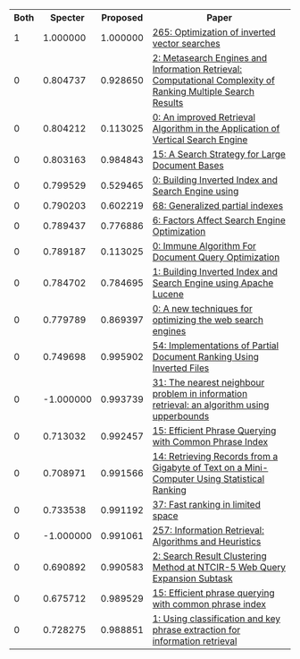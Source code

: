 <html><table><tr>
<th>Both</th>
<th>Specter</th>
<th>Proposed</th>
<th>Paper</th>
</tr>
<tr>
<td>1</td>
<td>1.000000</td>
<td>1.000000</td>
<td><a href="https://www.semanticscholar.org/paper/e1cbe870e1f375639eb5e3afaf968e34ebea4286">265: Optimization of inverted vector searches</a></td>
</tr>
<tr>
<td>0</td>
<td>0.804737</td>
<td>0.928650</td>
<td><a href="https://www.semanticscholar.org/paper/1a447cc3eda5de746b5eb1883838332695c2d70d">2: Metasearch Engines and Information Retrieval: Computational Complexity of Ranking Multiple Search Results</a></td>
</tr>
<tr>
<td>0</td>
<td>0.804212</td>
<td>0.113025</td>
<td><a href="https://www.semanticscholar.org/paper/2045c1a6ee509bf6f4e52e4d1969918df87c9aee">0: An improved Retrieval Algorithm in the Application of Vertical Search Engine</a></td>
</tr>
<tr>
<td>0</td>
<td>0.803163</td>
<td>0.984843</td>
<td><a href="https://www.semanticscholar.org/paper/789f633e62f8b4feb561306947ea5b679555ef8e">15: A Search Strategy for Large Document Bases</a></td>
</tr>
<tr>
<td>0</td>
<td>0.799529</td>
<td>0.529465</td>
<td><a href="https://www.semanticscholar.org/paper/5dad329a266dafa25093c7863dcf1a81d5d6ffb1">0: Building Inverted Index and Search Engine using</a></td>
</tr>
<tr>
<td>0</td>
<td>0.790203</td>
<td>0.602219</td>
<td><a href="https://www.semanticscholar.org/paper/4b46256a8ecd43544cf2ca39969782818ba60cae">68: Generalized partial indexes</a></td>
</tr>
<tr>
<td>0</td>
<td>0.789437</td>
<td>0.776886</td>
<td><a href="https://www.semanticscholar.org/paper/3fbf8a7d1176babb3a478dfcac196f0a5bb95ff4">6: Factors Affect Search Engine Optimization</a></td>
</tr>
<tr>
<td>0</td>
<td>0.789187</td>
<td>0.113025</td>
<td><a href="https://www.semanticscholar.org/paper/9731eb19315fc5dee63888155d68d426d4bfacb5">0: Immune Algorithm For Document Query Optimization</a></td>
</tr>
<tr>
<td>0</td>
<td>0.784702</td>
<td>0.784695</td>
<td><a href="https://www.semanticscholar.org/paper/c3868d1afb7bf98878a782e6bb8df477babf100c">1: Building Inverted Index and Search Engine using Apache Lucene</a></td>
</tr>
<tr>
<td>0</td>
<td>0.779789</td>
<td>0.869397</td>
<td><a href="https://www.semanticscholar.org/paper/8bad077e2ec414e63370fe15811c083a3403ec47">0: A new techniques for optimizing the web search engines</a></td>
</tr>
<tr>
<td>0</td>
<td>0.749698</td>
<td>0.995902</td>
<td><a href="https://www.semanticscholar.org/paper/c6c66310ff3b02cf3acce3bee628e1e310697221">54: Implementations of Partial Document Ranking Using Inverted Files</a></td>
</tr>
<tr>
<td>0</td>
<td>-1.000000</td>
<td>0.993739</td>
<td><a href="https://www.semanticscholar.org/paper/58dc28dd08aa836658b665c8d8312726e3097467">31: The nearest neighbour problem in information retrieval: an algorithm using upperbounds</a></td>
</tr>
<tr>
<td>0</td>
<td>0.713032</td>
<td>0.992457</td>
<td><a href="https://www.semanticscholar.org/paper/42bfa8d97de5313e6a3b41015bac00e8fab1b6ae">15: Efficient Phrase Querying with Common Phrase Index</a></td>
</tr>
<tr>
<td>0</td>
<td>0.708971</td>
<td>0.991566</td>
<td><a href="https://www.semanticscholar.org/paper/3e31a16610bf4f9160a8d264309d48f50614b99c">14: Retrieving Records from a Gigabyte of Text on a Mini-Computer Using Statistical Ranking</a></td>
</tr>
<tr>
<td>0</td>
<td>0.733538</td>
<td>0.991192</td>
<td><a href="https://www.semanticscholar.org/paper/63017b1d6653b3720eb977ac64311be788196e68">37: Fast ranking in limited space</a></td>
</tr>
<tr>
<td>0</td>
<td>-1.000000</td>
<td>0.991061</td>
<td><a href="https://www.semanticscholar.org/paper/0c1a844c780e0bf34933796f701af661545e662e">257: Information Retrieval: Algorithms and Heuristics</a></td>
</tr>
<tr>
<td>0</td>
<td>0.690892</td>
<td>0.990583</td>
<td><a href="https://www.semanticscholar.org/paper/8241543a79543aa93469d9c6a59ba56fbf9d08a3">2: Search Result Clustering Method at NTCIR-5 Web Query Expansion Subtask</a></td>
</tr>
<tr>
<td>0</td>
<td>0.675712</td>
<td>0.989529</td>
<td><a href="https://www.semanticscholar.org/paper/0bcfbd92575a85ec1d18cc479a2036f488a1e3c4">15: Efficient phrase querying with common phrase index</a></td>
</tr>
<tr>
<td>0</td>
<td>0.728275</td>
<td>0.988851</td>
<td><a href="https://www.semanticscholar.org/paper/661851285db7a9d7476d71f2853f43b65f9c0b71">1: Using classification and key phrase extraction for information retrieval</a></td>
</tr>
</table></html>
